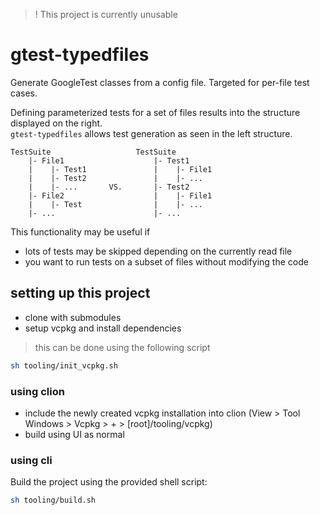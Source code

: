 > ! This project is currently unusable

# gtest-typedfiles

Generate GoogleTest classes from a config file. Targeted for per-file test cases.

Defining parameterized tests for a set of files results into the structure displayed on the right.  
`gtest-typedfiles` allows test generation as seen in the left structure.

```
TestSuite                   TestSuite
    |- File1                    |- Test1
    |    |- Test1               |    |- File1
    |    |- Test2               |    |- ...
    |    |- ...       VS.       |- Test2
    |- File2                    |    |- File1
    |    |- Test                |    |- ...
    |- ...                      |- ...

```

This functionality may be useful if

- lots of tests may be skipped depending on the currently read file
- you want to run tests on a subset of files without modifying the code

## setting up this project

- clone with submodules
- setup vcpkg and install dependencies

> this can be done using the following script

```bash
sh tooling/init_vcpkg.sh
```

### using clion

- include the newly created vcpkg installation into clion (View > Tool Windows > Vcpkg > + > [root]/tooling/vcpkg)
- build using UI as normal

### using cli

Build the project using the provided shell script:

```bash
sh tooling/build.sh
``` 